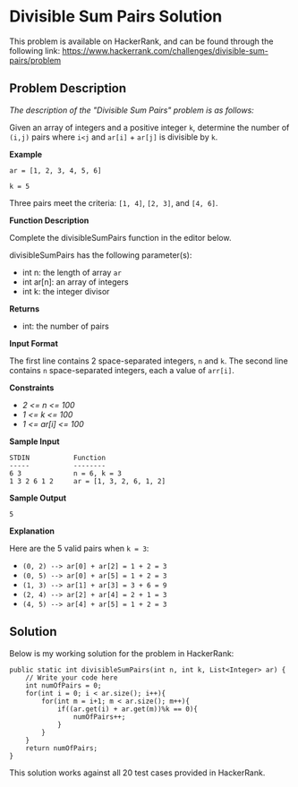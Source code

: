 # Divisible Sum Pairs Solution

This problem is available on HackerRank, and can be found through the following link: https://www.hackerrank.com/challenges/divisible-sum-pairs/problem

## Problem Description

*The description of the "Divisible Sum Pairs" problem is as follows:*

Given an array of integers and a positive integer `k`, determine the number of `(i,j)` pairs where `i<j` and `ar[i]` + `ar[j]` is divisible by `k`.

**Example**

`ar = [1, 2, 3, 4, 5, 6]`

`k = 5`

Three pairs meet the criteria: `[1, 4]`, `[2, 3]`, and `[4, 6]`.

**Function Description**

Complete the divisibleSumPairs function in the editor below.

divisibleSumPairs has the following parameter(s):

- int n: the length of array `ar`
- int ar[n]: an array of integers
- int k: the integer divisor

**Returns**

- int: the number of pairs

**Input Format**

The first line contains 2 space-separated integers, `n` and `k`.
The second line contains `n` space-separated integers, each a value of `arr[i]`.

**Constraints**

- *2 <= n <= 100*
- *1 <= k <= 100*
- *1 <= ar[i] <= 100*

**Sample Input**

```
STDIN           Function
-----           --------
6 3             n = 6, k = 3
1 3 2 6 1 2     ar = [1, 3, 2, 6, 1, 2]
```

**Sample Output**

```
5
```

**Explanation**

Here are the 5 valid pairs when `k = 3`:
- `(0, 2) --> ar[0] + ar[2] = 1 + 2 = 3`
- `(0, 5) --> ar[0] + ar[5] = 1 + 2 = 3`
- `(1, 3) --> ar[1] + ar[3] = 3 + 6 = 9`
- `(2, 4) --> ar[2] + ar[4] = 2 + 1 = 3`
- `(4, 5) --> ar[4] + ar[5] = 1 + 2 = 3`

## Solution

Below is my working solution for the problem in HackerRank:

```
public static int divisibleSumPairs(int n, int k, List<Integer> ar) {
    // Write your code here
    int numOfPairs = 0;
    for(int i = 0; i < ar.size(); i++){
        for(int m = i+1; m < ar.size(); m++){
            if((ar.get(i) + ar.get(m))%k == 0){
                numOfPairs++;
            }
        }
    }
    return numOfPairs;
}
```

This solution works against all 20 test cases provided in HackerRank.
